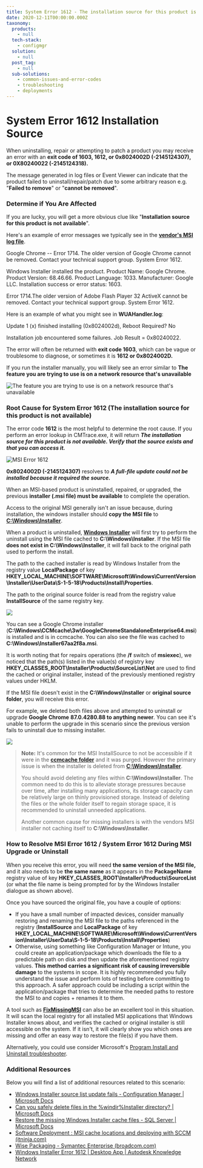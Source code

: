 ```yaml
---
title: System Error 1612 - The installation source for this product is not available.
date: 2020-12-11T00:00:00.000Z
taxonomy:
  products:
    - null
  tech-stack:
    - configmgr
  solution:
    - null
  post_tag:
    - null
  sub-solutions:
    - common-issues-and-error-codes
    - troubleshooting
    - deployments
---
```


# System Error 1612 Installation Source

When uninstalling, repair or attempting to patch a product you may receive an error with an **exit code of 1603, 1612, or 0x8024002D (-2145124307), or 0X80240022 (-2145124318).**

The message generated in log files or Event Viewer can indicate that the product failed to uninstall/repair/patch due to some arbitrary reason e.g. "**Failed to remove**" or "**cannot be removed**".

### Determine if You Are Affected

If you are lucky, you will get a more obvious clue like "**Installation source for this product is not available**".

Here's an example of error messages we typically see in the [**vendor's MSI log file**](https://patchmypc.com/custom-options-available-for-third-party-updates-and-applications#install-logging).

Google Chrome -- Error 1714. The older version of Google Chrome cannot be removed. Contact your technical support group. System Error 1612.

Windows Installer installed the product. Product Name: Google Chrome. Product Version: 68.46.66. Product Language: 1033. Manufacturer: Google LLC. Installation success or error status: 1603.

Error 1714.The older version of Adobe Flash Player 32 ActiveX cannot be removed. Contact your technical support group. System Error 1612.

Here is an example of what you might see in **WUAHandler.log**:

Update 1 (x) finished installing (0x8024002d), Reboot Required? No

Installation job encountered some failures. Job Result = 0x80240022.

The error will often be returned with **exit code 1603**, which can be vague or troublesome to diagnose, or sometimes it is **1612 or 0x8024002D.**

If you run the installer manually, you will likely see an error similar to **The feature you are trying to use is on a network resource that's unavailable**

![The feature you are trying to use is on a network resource that's unavailable](/_images/The-feature-you-are-trying-to-use-is-on-a-network-resource-thats-unavailable.png "The feature you are trying to use is on a network resource that's unavailable")

### Root Cause for System Error 1612 (The installation source for this product is not available)

The error code **1612** is the most helpful to determine the root cause. If you perform an error lookup in CMTrace.exe, it will return _**The installation source for this product is not available. Verify that the source exists and that you can access it.**_

![MSI Error 1612](/_images/MSI-Error-1612.png "MSI Error 1612")

**0x8024002D (-2145124307)** resolves to _**A full-file update could not be installed because it required the source.**_

When an MSI-based product is uninstalled, repaired, or upgraded, the previous **installer (.msi file) must be available** to complete the operation.

Access to the original MSI generally isn't an issue because, during installation, the windows installer should **copy the MSI file** to [**C:\Windows\Installer**](https://docs.microsoft.com/en-us/archive/blogs/joscon/can-you-safely-delete-files-in-the-windirinstaller-directory).

When a product is uninstalled, [**Windows Installer**](https://docs.microsoft.com/en-us/windows/win32/msi/windows-installer-portal) will first try to perform the uninstall using the MSI file cached to **C:\Windows\Installer**. If the MSI file **does not exist in C:\Windows\Installer**, it will fall back to the original path used to perform the install.

The path to the cached installer is read by Windows Installer from the registry value **LocalPackage** of key **HKEY\_LOCAL\_MACHINE\SOFTWARE\Microsoft\Windows\CurrentVersion\Installer\UserData\S-1-5-18\Products\Install\Properties**.

The path to the original source folder is read from the registry value **InstallSource** of the same registry key.

![](/_images/2020-12-11_15-27-56-2.jpg)

You can see a Google Chrome installer (**C:\Windows\CCMcache\3w\GoogleChromeStandaloneEnterprise64.msi**) is installed and is in ccmcache. You can also see the file was cached to **C:\Windows\Installer67aa2f8a.msi**.

It is worth noting that for repairs operations (the **/f** switch of **msiexec**), we noticed that the path(s) listed in the value(s) of registry key **HKEY\_CLASSES\_ROOT\Installer\Products\SourceList\Net** are used to find the cached or original installer, instead of the previously mentioned registry values under HKLM.

If the MSI file doesn't exist in the **C:\Windows\Installer** or **original source folder**, you will receive this error.

For example, we deleted both files above and attempted to uninstall or upgrade **Google Chrome** **87.0.4280.88 to anything newer**. You can see it's unable to perform the upgrade in this scenario since the previous version fails to uninstall due to missing installer.

![](/_images/2020-12-11_15-42-53.jpg)

> **Note:** It's common for the MSI InstallSource to not be accessible if it were in the [**ccmcache folder**](https://docs.microsoft.com/en-us/mem/configmgr/core/clients/manage/manage-clients#BKMK_ClientCache) and it was purged. However the primary issue is when the installer is deleted from [**C:\Windows\Installer**](https://docs.microsoft.com/en-us/archive/blogs/joscon/can-you-safely-delete-files-in-the-windirinstaller-directory).
>
> You should avoid deleting any files within **C:\Windows\Installer**. The common need to do this is to alleviate storage pressures because over time, after installing many applications, its storage capacity can be relatively large on thinly provisioned storage. Instead of deleting the files or the whole folder itself to regain storage space, it is recommended to uninstall unneeded applications.
>
> Another common cause for missing installers is with the vendors MSI installer not caching itself to **C:\Windows\Installer**.

### How to Resolve MSI Error 1612  / System Error 1612 During MSI Upgrade or Uninstall

When you receive this error, you will need **the same version of the MSI file,** and it also needs to be **the same name** as it appears in the **PackageName** registry value of key **HKEY\_CLASSES\_ROOT\Installer\Products\SourceList** (or what the file name is being prompted for by the Windows Installer dialogue as shown above).

Once you have sourced the original file, you have a couple of options:

* If you have a small number of impacted devices, consider manually restoring and renaming the MSI file to the paths referenced in the registry (**InstallSource** and **LocalPackage** of key **HKEY\_LOCAL\_MACHINE\SOFTWARE\Microsoft\Windows\CurrentVersion\Installer\UserData\S-1-5-18\Products\Install\Properties**)
* Otherwise, using something like Configuration Manager or Intune, you could create an application/package which downloads the file to a predictable path on disk and then update the aforementioned registry values. **This method carries a significant risk of causing irreversible damage** to the systems in scope. It is highly recommended you fully understand the issue and perform lots of testing before committing to this approach. A safer approach could be including a script within the application/package that tries to determine the needed paths to restore the MSI to and copies + renames it to them.

A tool such as [**FixMissingMSI**](https://github.com/suyouquan/SQLSetupTools#fixmissingmsi-version-22) can also be an excellent tool in this situation. It will scan the local registry for all installed MSI applications that Windows Installer knows about, and verifies the cached or original installer is still accessible on the system. If it isn't, it will clearly show you which ones are missing and offer an easy way to restore the file(s) if you have them.

Alternatively, you could use consider Microsoft's [Program Install and Uninstall troubleshooter](https://support.microsoft.com/en-us/topic/fix-problems-that-block-programs-from-being-installed-or-removed-cca7d1b6-65a9-3d98-426b-e9f927e1eb4d).

### Additional Resources

Below you will find a list of additional resources related to this scenario:

* [Windows Installer source list update fails - Configuration Manager | Microsoft Docs](https://docs.microsoft.com/en-us/troubleshoot/mem/configmgr/windows-installer-source-list-update-fails)
* [Can you safely delete files in the %windir%Installer directory? | Microsoft Docs](https://docs.microsoft.com/en-us/archive/blogs/joscon/can-you-safely-delete-files-in-the-windirinstaller-directory)
* [Restore the missing Windows Installer cache files - SQL Server | Microsoft Docs](https://docs.microsoft.com/en-us/troubleshoot/sql/install/restore-missing-windows-installer-cache-files)
* [Software Deployment : MSI cache locations and deploying with SCCM (itninja.com)](https://www.itninja.com/question/msi-cache-locations-and-deploying-with-sccm)
* [Wise Packaging - Symantec Enterprise (broadcom.com)](https://community.broadcom.com/symantecenterprise/communities/community-home/librarydocuments/viewdocument?DocumentKey=358ba549-46f7-4185-a089-89d92ef87893\&CommunityKey=41d8253b-a238-4563-8718-ed7623beafbc\&tab=librarydocuments)
* [Windows Installer Error 1612 | Desktop App | Autodesk Knowledge Network](https://knowledge.autodesk.com/support/desktop-app/learn-explore/caas/CloudHelp/cloudhelp/ENU/DesktopApp-Content/files/GUID-1F985644-50D5-47DE-9F81-C6C3E182E762-htm.html)